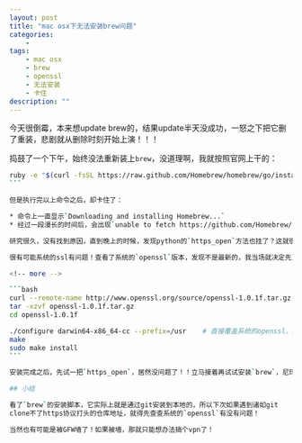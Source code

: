```yaml
---
layout: post
title: "mac osx下无法安装brew问题"
categories:
    - 
tags:
    - mac osx
    - brew
    - openssl
    - 无法安装
    - 卡住
description: ""
---
```


今天很倒霉，本来想update brew的，结果update半天没成功，一怒之下把它删了重装，悲剧就从删除时刻开始上演！！！

捣鼓了一个下午，始终没法重新装上`brew`，没道理啊，我就按照官网上干的：

````bash
ruby -e "$(curl -fsSL https://raw.github.com/Homebrew/homebrew/go/install)"
```

但是执行完以上命令之后，却卡住了：

* 命令上一直显示`Downloading and installing Homebrew...`
* 经过一段漫长的时间后，会出现`unable to fetch https://github.com/Homebrew/homebrew.git`

研究很久，没有找到原因，直到晚上的时候，发现python的`https_open`方法也挂了？这就很不寻常了。

很有可能系统的ssl有问题！查看了系统的`openssl`版本，发现不是最新的，我当场就决定先更新一下`openssl`试试。

<!-- more -->

```bash
curl --remote-name http://www.openssl.org/source/openssl-1.0.1f.tar.gz
tar -xzvf openssl-1.0.1f.tar.gz
cd openssl-1.0.1f

./configure darwin64-x86_64-cc --prefix=/usr    # 直接覆盖系统的openssl，所以指定prefix=/usr
make
sudo make install
```

安装完成之后，先试一把`https_open`，居然没问题了！！立马接着再试试安装`brew`，尼玛，终于不卡在`downloading`那了！

## 小结

看了`brew`的安装脚本，它实际上就是通过git安装到本地的，所以下次如果遇到诸如git
clone不了https协议打头的仓库地址，就得先查查系统的`openssl`有没有问题！

当然也有可能是被GFW墙了！如果被墙，那就只能想办法搞个vpn了！
